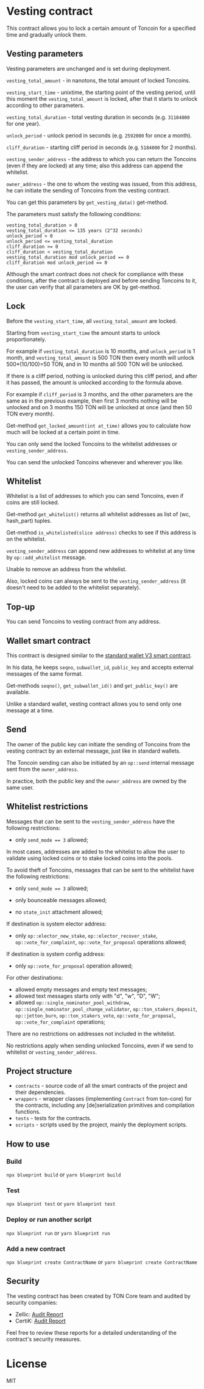 # Vesting contract

This contract allows you to lock a certain amount of Toncoin for a specified time and gradually unlock them.

## Vesting parameters

Vesting parameters are unchanged and is set during deployment.

`vesting_total_amount` - in nanotons, the total amount of locked Toncoins.

`vesting_start_time` - unixtime, the starting point of the vesting period, until this moment the `vesting_total_amount` is locked, after that it starts to unlock according to other parameters.

`vesting_total_duration` - total vesting duration in seconds (e.g. `31104000` for one year).

`unlock_period` - unlock period in seconds (e.g. `2592000` for once a month).

`cliff_duration` - starting cliff period in seconds (e.g. `5184000` for 2 months).

`vesting_sender_address` - the address to which you can return the Toncoins (even if they are locked) at any time; also this address can append the whitelist.

`owner_address` - the one to whom the vesting was issued, from this address, he can initiate the sending of Toncoins from the vesting contract.

You can get this parameters by `get_vesting_data()` get-method.

The parameters must satisfy the following conditions:

```
vesting_total_duration > 0
vesting_total_duration <= 135 years (2^32 seconds)
unlock_period > 0
unlock_period <= vesting_total_duration
cliff_duration >= 0
cliff_duration < vesting_total_duration
vesting_total_duration mod unlock_period == 0
cliff_duration mod unlock_period == 0
```

Although the smart contract does not check for compliance with these conditions, after the contract is deployed and before sending Toncoins to it, the user can verify that all parameters are OK by get-method.

## Lock

Before the `vesting_start_time`, all `vesting_total_amount` are locked.

Starting from `vesting_start_time` the amount starts to unlock proportionately.

For example if `vesting_total_duration` is 10 months, and `unlock_period` is 1 month, and `vesting_total_amount` is 500 TON then every month will unlock 500*(10/100)=50 TON, and in 10 months all 500 TON will be unlocked.

If there is a cliff period, nothing is unlocked during this cliff period, and after it has passed, the amount is unlocked according to the formula above.

For example if `cliff_period` is 3 months, and the other parameters are the same as in the previous example, then first 3 months nothing will be unlocked and on 3 months 150 TON will be unlocked at once (and then 50 TON every month).

Get-method `get_locked_amount(int at_time)` allows you to calculate how much will be locked at a certain point in time.

You can only send the locked Toncoins to the whitelist addresses or `vesting_sender_address`.

You can send the unlocked Toncoins whenever and wherever you like.

## Whitelist

Whitelist is a list of addresses to which you can send Toncoins, even if coins are still locked.

Get-method `get_whitelist()` returns all whitelist addresses as list of (wc, hash_part) tuples.

Get-method `is_whitelisted(slice address)` checks to see if this address is on the whitelist.

`vesting_sender_address` can append new addresses to whitelist at any time by `op::add_whitelist` message.

Unable to remove an address from the whitelist.

Also, locked coins can always be sent to the `vesting_sender_address` (it doesn't need to be added to the whitelist separately).

## Top-up

You can send Toncoins to vesting contract from any address.

## Wallet smart contract

This contract is designed similar to the [standard wallet V3 smart contract](https://github.com/ton-blockchain/ton/blob/master/crypto/smartcont/wallet3-code.fc).

In his data, he keeps `seqno`, `subwallet_id`, `public_key` and accepts external messages of the same format.

Get-methods `seqno()`, `get_subwallet_id()` and `get_public_key()` are available.

Unlike a standard wallet, vesting contract allows you to send only one message at a time.

## Send

The owner of the public key can initiate the sending of Toncoins from the vesting contract by an external message, just like in standard wallets.

The Toncoin sending can also be initiated by an `op::send` internal message sent from the `owner_address`.

In practice, both the public key and the `owner_address` are owned by the same user.

## Whitelist restrictions

Messages that can be sent to the `vesting_sender_address` have the following restrictions:

- only `send_mode == 3` allowed;


In most cases, addresses are added to the whitelist to allow the user to validate using locked coins or to stake locked coins into the pools.

To avoid theft of Toncoins, messages that can be sent to the whitelist have the following restrictions:

- only `send_mode == 3` allowed;

- only bounceable messages allowed;

- no `state_init` attachment allowed;

If destination is system elector address:

- only `op::elector_new_stake`, `op::elector_recover_stake`, `op::vote_for_complaint`, `op::vote_for_proposal` operations allowed;

If destination is system config address:

- only `op::vote_for_proposal` operation allowed;

For other destinations:

- allowed empty messages and empty text messages;
- allowed text messages starts only with "d", "w", "D", "W";
- allowed `op::single_nominator_pool_withdraw`, `op::single_nominator_pool_change_validator`, `op::ton_stakers_deposit`, `op::jetton_burn`, `op::ton_stakers_vote`, `op::vote_for_proposal`, `op::vote_for_complaint` operations;

There are no restrictions on addresses not included in the whitelist.

No restrictions apply when sending unlocked Toncoins, even if we send to whitelist or `vesting_sender_address`.

## Project structure

-   `contracts` - source code of all the smart contracts of the project and their dependencies.
-   `wrappers` - wrapper classes (implementing `Contract` from ton-core) for the contracts, including any [de]serialization primitives and compilation functions.
-   `tests` - tests for the contracts.
-   `scripts` - scripts used by the project, mainly the deployment scripts.

## How to use

### Build

`npx blueprint build` or `yarn blueprint build`

### Test

`npx blueprint test` or `yarn blueprint test`

### Deploy or run another script

`npx blueprint run` or `yarn blueprint run`

### Add a new contract

`npx blueprint create ContractName` or `yarn blueprint create ContractName`

## Security

The vesting contract has been created by TON Core team and audited by security companies:

- Zellic: [Audit Report](https://github.com/ton-blockchain/vesting-contract/blob/main/audits/Vesting%20Wallet%20-%20Zellic%20Audit%20Report%20-%20final.pdf)
- CertiK: [Audit Report](https://github.com/ton-blockchain/vesting-contract/blob/main/audits/Vesting%20REP-final-20220805T101405Z.pdf)

Feel free to review these reports for a detailed understanding of the contract's security measures.

# License
MIT
